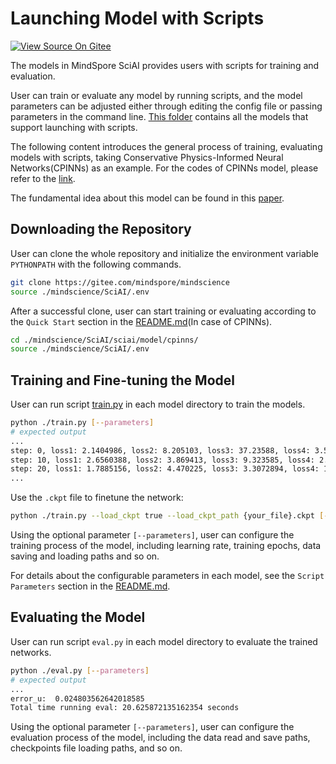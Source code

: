 # Launching Model with Scripts

[![View Source On Gitee](https://mindspore-website.obs.cn-north-4.myhuaweicloud.com/website-images/master/resource/_static/logo_source_en.svg)](https://gitee.com/mindspore/docs/blob/master/docs/sciai/docs/source_en/launch_with_scripts.md)&nbsp;&nbsp;

The models in MindSpore SciAI provides users with scripts for training and evaluation.

User can train or evaluate any model by running scripts, and the model parameters can be adjusted either through editing the config file or passing parameters in the command line. [This folder](https://gitee.com/mindspore/mindscience/SciAI/sciai/model) contains all the models that support launching with scripts.

The following content introduces the general process of training, evaluating models with scripts, taking Conservative Physics-Informed Neural Networks(CPINNs) as an example. For the codes of CPINNs model, please refer to the [link](https://gitee.com/mindspore/mindscience/SciAI/sciai/model/cpinns).

The fundamental idea about this model can be found in this [paper](https://www.sciencedirect.com/science/article/abs/pii/S0045782520302127).

## Downloading the Repository

User can clone the whole repository and initialize the environment variable `PYTHONPATH` with the following commands.

```bash
git clone https://gitee.com/mindspore/mindscience
source ./mindscience/SciAI/.env
```

After a successful clone, user can start training or evaluating according to the `Quick Start` section in the [README.md](https://gitee.com/mindspore/mindscience/blob/master/SciAI/sciai/model/cpinns/README.md)(In case of CPINNs).

```bash
cd ./mindscience/SciAI/sciai/model/cpinns/
source ./mindscience/SciAI/.env
```

## Training and Fine-tuning the Model

User can run script [train.py](https://gitee.com/mindspore/mindscience/blob/master/SciAI/sciai/model/cpinns/train.py) in each model directory to train the models.

```bash
python ./train.py [--parameters]
# expected output
...
step: 0, loss1: 2.1404986, loss2: 8.205103, loss3: 37.23588, loss4: 3.56359, interval: 50.85803508758545s, total: 50.85803508758545s
step: 10, loss1: 2.6560388, loss2: 3.869413, loss3: 9.323585, loss4: 2.1194165, interval: 5.159524917602539s, total: 56.01756000518799s
step: 20, loss1: 1.7885156, loss2: 4.470225, loss3: 3.3072894, loss4: 1.5674783, interval: 1.8615927696228027s, total: 57.87915277481079s
...
```

Use the `.ckpt` file to finetune the network:

```bash
python ./train.py --load_ckpt true --load_ckpt_path {your_file}.ckpt [--parameters]
```

Using the optional parameter `[--parameters]`, user can configure the training process of the model, including learning rate, training epochs, data saving and loading paths and so on.

For details about the configurable parameters in each model, see the `Script Parameters` section in the [README.md](https://gitee.com/mindspore/mindscience/blob/master/SciAI/sciai/model/cpinns/README.md).

## Evaluating the Model

User can run script `eval.py` in each model directory to evaluate the trained networks.

```bash
python ./eval.py [--parameters]
# expected output
...
error_u:  0.024803562642018585
Total time running eval: 20.625872135162354 seconds
```

Using the optional parameter `[--parameters]`, user can configure the evaluation process of the model, including the data read and save paths, checkpoints file loading paths, and so on.